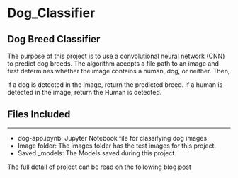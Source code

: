 # Dog_Classifier
## Dog Breed Classifier

The purpose of this project is to use a convolutional neural network (CNN) to predict dog breeds. The algorithm accepts a file path to an image and first determines whether the image contains a human, dog, or neither. Then,

if a dog is detected in the image, return the predicted breed.
if a human is detected in the image, return the Human is detected.

## Files Included
------------------------------------------------------------------------------------------------------------------------------------------
 - dog-app.ipynb: Jupyter Notebook file for classifying dog images
 - Image folder: The images folder has the test images for this project.
 - Saved _models: The Models saved during this project.


The full detail of project can be read on the following blog [post](https://jalal-k-tareen.medium.com/dog-breed-classification-15c1b5573c4)
